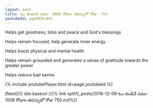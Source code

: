 ```yaml
---
layout: post
title: ఓం కుండానే నమః- 1008 రోజుల తపస్సులో రోజు  751
youtubeId: yq2A87hLAVc
---
```

 
 
Helps get goodness, bliss and peace and God's blessings
 
Helps remain focused, help generate inner energy 
 
Helps boost physical and mental health 
 
Helps remain grounded and generates a sense of gratitude towards the greater power 
 
Helps reduce bad karma
 
 
 
 


{% include youtubePlayer.html id=page.youtubeId %}
 
[Next]({{ site.baseurl }}{% link  split1/_posts/2016-12-09-ఓం దండినే నమః- 1008 రోజుల తపస్సులో రోజు  750.md%})
 

